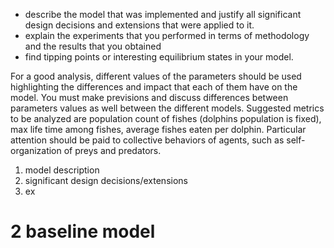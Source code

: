 
- describe the model that was implemented and justify all significant design decisions and extensions that were applied to it.
- explain the experiments that you performed in terms of methodology and the results that you obtained
- find tipping points or interesting equilibrium states in your model.

For a good analysis, different values of the parameters should be used
highlighting the differences and impact that each of them have on the model.
You must make previsions and discuss differences between parameters values
as well between the different models. Suggested metrics to be analyzed are
population count of fishes (dolphins population is fixed), max life time among
fishes, average fishes eaten per dolphin. Particular attention should be paid to
collective behaviors of agents, such as self-organization of preys and predators.

1. model description
2. significant design decisions/extensions
3. ex

# 2 baseline model